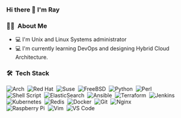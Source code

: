 ### Hi there 👋 I'm Ray

<!--
**chromer030/chromer030** is a ✨ _special_ ✨ repository because its `README.md` (this file) appears on your GitHub profile.

Here are some ideas to get you started:

- 🔭 I’m currently working on ...
- 🌱 I’m currently learning ...
- 👯 I’m looking to collaborate on ...
- 🤔 I’m looking for help with ...
- 💬 Ask me about ...
- 📫 How to reach me: ...
- 😄 Pronouns: ...
- ⚡ Fun fact: ...
-->

### 👨🏻‍ &nbsp;About Me
- 💻 I'm Unix and Linux Systems administrator
- 💻 I'm currently learning DevOps and designing Hybrid Cloud Architecture.

### 🛠 &nbsp;Tech Stack
![Arch](https://img.shields.io/badge/Arch%20Linux-1793D1?logo=arch-linux&logoColor=fff&style=flat)&nbsp;
![Red Hat](https://img.shields.io/badge/Red%20Hat-EE0000?style=flat&logo=redhat&logoColor=white)&nbsp;
![Suse](https://img.shields.io/badge/SUSE-0C322C?style=flat&logo=SUSE&logoColor=white)&nbsp; 
![FreeBSD](https://img.shields.io/badge/-FreeBSD-%23870000?style=flat&logo=freebsd&logoColor=white)&nbsp; 
![Python](https://img.shields.io/badge/python-3670A0?style=flat&logo=python&logoColor=ffdd54)&nbsp;
![Perl](https://img.shields.io/badge/perl-%2339457E.svg?style=flat&logo=perl&logoColor=white)&nbsp;\
![Shell Script](https://img.shields.io/badge/shell_script-%23121011.svg?style=flat&logo=gnu-bash&logoColor=white)&nbsp;
![ElasticSearch](https://img.shields.io/badge/-ElasticSearch-005571?style=flat&logo=elasticsearch)&nbsp;
![Ansible](https://img.shields.io/badge/ansible-%231A1918.svg?style=flat&logo=ansible&logoColor=white)&nbsp;
![Terraform](https://img.shields.io/badge/terraform-%235835CC.svg?style=flat&logo=terraform&logoColor=white)&nbsp;
![Jenkins](https://img.shields.io/badge/jenkins-%232C5263.svg?style=flat&logo=jenkins&logoColor=white)&nbsp;\
![Kubernetes](https://img.shields.io/badge/kubernetes-%23326ce5.svg?style=flat&logo=kubernetes&logoColor=white)&nbsp;
![Redis](https://img.shields.io/badge/redis-%23DD0031.svg?style=flat&logo=redis&logoColor=white)&nbsp;
![Docker](https://img.shields.io/badge/docker-%230db7ed.svg?style=flat&logo=docker&logoColor=white)&nbsp;
![Git](https://img.shields.io/badge/git-%23F05033.svg?style=flat&logo=git&logoColor=white)&nbsp;
![Nginx](https://img.shields.io/badge/nginx-%23009639.svg?style=flat&logo=nginx&logoColor=white)&nbsp;\
![Raspberry Pi](https://img.shields.io/badge/-RaspberryPi-C51A4A?style=flat&logo=Raspberry-Pi)&nbsp;
![Vim](https://img.shields.io/badge/VIM-%2311AB00.svg?style=flat&logo=vim&logoColor=white)&nbsp;
![VS Code](https://img.shields.io/badge/Visual%20Studio%20Code-0078d7.svg?style=flat&logo=visual-studio-code&logoColor=white)&nbsp;
